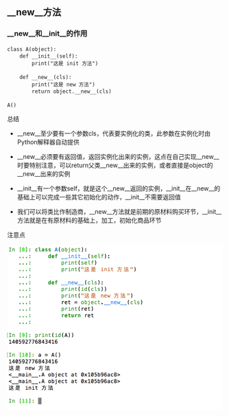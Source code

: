 ## \_\_new\_\_方法

### \_\_new\_\_和\_\_init\_\_的作用

    class A(object):
        def __init__(self):
            print("这是 init 方法")

        def __new__(cls):
            print("这是 new 方法")
            return object.__new__(cls)

    A()

总结

* \_\_new\_\_至少要有一个参数cls，代表要实例化的类，此参数在实例化时由Python解释器自动提供

* \_\_new\_\_必须要有返回值，返回实例化出来的实例，这点在自己实现\_\_new\_\_时要特别注意，可以return父类\_\_new\_\_出来的实例，或者直接是object的\_\_new\_\_出来的实例

* \_\_init\_\_有一个参数self，就是这个\_\_new\_\_返回的实例，\_\_init\_\_在\_\_new\_\_的基础上可以完成一些其它初始化的动作，\_\_init\_\_不需要返回值

* 我们可以将类比作制造商，\_\_new\_\_方法就是前期的原材料购买环节，\_\_init\_\_方法就是在有原材料的基础上，加工，初始化商品环节

注意点

![alt文本](Images/Snip20170305_61.png "Title")
